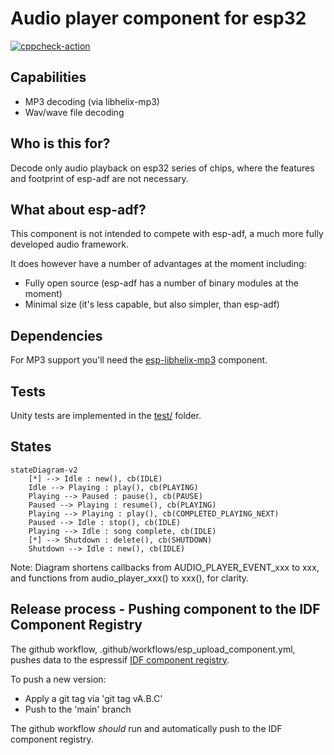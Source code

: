 # Audio player component for esp32


[![cppcheck-action](https://github.com/chmorgan/esp-audio-player/actions/workflows/cppcheck.yml/badge.svg)](https://github.com/chmorgan/esp-audio-player/actions/workflows/cppcheck.yml)

## Capabilities

* MP3 decoding (via libhelix-mp3)
* Wav/wave file decoding

## Who is this for?

Decode only audio playback on esp32 series of chips, where the features and footprint of esp-adf are not 
necessary.

## What about esp-adf?

This component is not intended to compete with esp-adf, a much more fully developed
audio framework.

It does however have a number of advantages at the moment including:

* Fully open source (esp-adf has a number of binary modules at the moment)
* Minimal size (it's less capable, but also simpler, than esp-adf)

## Dependencies

For MP3 support you'll need the [esp-libhelix-mp3](https://github.com/chmorgan/esp-libhelix-mp3) component.

## Tests

Unity tests are implemented in the [test/](../test) folder.

## States

```mermaid
stateDiagram-v2
    [*] --> Idle : new(), cb(IDLE)
    Idle --> Playing : play(), cb(PLAYING)
    Playing --> Paused : pause(), cb(PAUSE)
    Paused --> Playing : resume(), cb(PLAYING)
    Playing --> Playing : play(), cb(COMPLETED_PLAYING_NEXT)
    Paused --> Idle : stop(), cb(IDLE)
    Playing --> Idle : song complete, cb(IDLE)
    [*] --> Shutdown : delete(), cb(SHUTDOWN)
    Shutdown --> Idle : new(), cb(IDLE)
```

Note: Diagram shortens callbacks from AUDIO_PLAYER_EVENT_xxx to xxx, and functions from audio_player_xxx() to xxx(), for clarity.


## Release process - Pushing component to the IDF Component Registry

The github workflow, .github/workflows/esp_upload_component.yml, pushes data to the espressif
[IDF component registry](https://components.espressif.com).

To push a new version:

* Apply a git tag via 'git tag vA.B.C'
* Push to the 'main' branch

The github workflow *should* run and automatically push to the IDF component registry.
